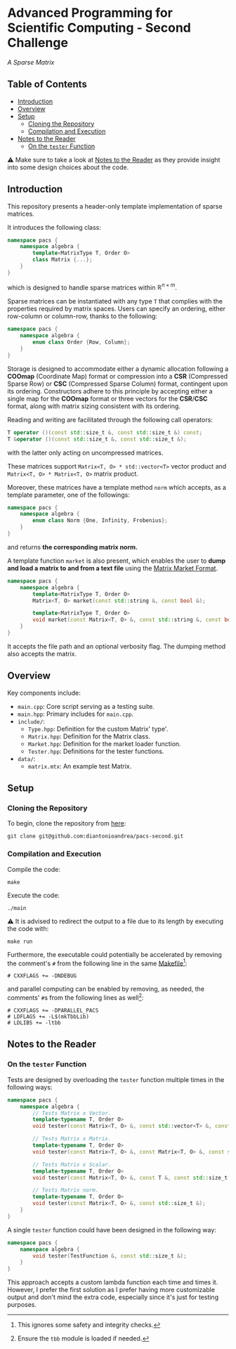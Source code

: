 # Advanced Programming for Scientific Computing - Second Challenge

_A Sparse Matrix_

## Table of Contents

- [Introduction](#introduction)
- [Overview](#overview)
- [Setup](#setup)
    - [Cloning the Repository](#cloning-the-repository)
    - [Compilation and Execution](#compilation-and-execution)
- [Notes to the Reader](#notes-to-the-reader)
    - [On the `tester` Function](#on-the-tester-function)

:warning: Make sure to take a look at [Notes to the Reader](#notes-to-the-reader) as they provide insight into some design choices about the code.

## Introduction

This repository presents a header-only template implementation of sparse matrices.

It introduces the following class:

``` cpp
namespace pacs {
    namespace algebra {
        template<MatrixType T, Order O>
        class Matrix {...};
    }
}
```

which is designed to handle sparse matrices within $\mathbb{R}^{n \times m}$.

Sparse matrices can be instantiated with any type `T` that complies with the properties required by matrix spaces. Users can specify an ordering, either row-column or column-row, thanks to the following:

``` cpp
namespace pacs {
    namespace algebra {
        enum class Order {Row, Column};
    }
}
```

Storage is designed to accommodate either a dynamic allocation following a **COOmap** (Coordinate Map) format or compression into a **CSR** (Compressed Sparse Row) or **CSC** (Compressed Sparse Column) format, contingent upon its ordering. Constructors adhere to this principle by accepting either a single map for the **COOmap** format or three vectors for the **CSR**/**CSC** format, along with matrix sizing consistent with its ordering.

Reading and writing are facilitated through the following call operators:

``` cpp
T operator ()(const std::size_t &, const std::size_t &) const;
T &operator ()(const std::size_t &, const std::size_t &);
```

with the latter only acting on uncompressed matrices.

These matrices support `Matrix<T, O> * std::vector<T>` vector product and `Matrix<T, O> * Matrix<T, O>` matrix product.

Moreover, these matrices have a template method `norm` which accepts, as a template parameter, one of the followings:

``` cpp
namespace pacs {
    namespace algebra {
        enum class Norm {One, Infinity, Frobenius};
    }
}
```

and returns **the corresponding matrix norm.**

A template function `market` is also present, which enables the user to **dump and load a matrix to and from a text file** using the [Matrix Market Format](https://math.nist.gov/MatrixMarket/).

``` cpp
namespace pacs {
    namespace algebra {
        template<MatrixType T, Order O>
        Matrix<T, O> market(const std::string &, const bool &);

        template<MatrixType T, Order O>
        void market(const Matrix<T, O> &, const std::string &, const bool &);
    }
}
```

It accepts the file path and an optional verbosity flag. The dumping method also accepts the matrix.

## Overview

Key components include:

- `main.cpp`: Core script serving as a testing suite.
- `main.hpp`: Primary includes for `main.cpp`.
- `include/`:
    - `Type.hpp`: Definition for the custom Matrix' type'.
    - `Matrix.hpp`: Definition for the Matrix class.
    - `Market.hpp`: Definition for the market loader function.
    - `Tester.hpp`: Definitions for the tester functions.
- `data/`:
    - `matrix.mtx`: An example test Matrix.

## Setup

### Cloning the Repository

To begin, clone the repository from [here](https://github.com/diantonioandrea/pacs-second):

    git clone git@github.com:diantonioandrea/pacs-second.git

### Compilation and Execution

Compile the code:

    make

Execute the code:

    ./main

:warning: It is advised to redirect the output to a file due to its length by executing the code with:

    make run

Furthermore, the executable could potentially be accelerated by removing the comment's `#` from the following line in the same [Makefile](./Makefile)[^1]:

[^1]: This ignores some safety and integrity checks.

``` make
# CXXFLAGS += -DNDEBUG
```

and parallel computing can be enabled by removing, as needed, the comments' `#`s from the following lines as well[^2]:

``` make
# CXXFLAGS += -DPARALLEL_PACS
# LDFLAGS += -L$(mkTbbLib)
# LDLIBS += -ltbb
```

[^2]: Ensure the `tbb` module is loaded if needed.

## Notes to the Reader

### On the `tester` Function

Tests are designed by overloading the `tester` function multiple times in the following ways:

``` cpp
namespace pacs {
    namespace algebra {
        // Tests Matrix x Vector.
        template<typename T, Order O>
        void tester(const Matrix<T, O> &, const std::vector<T> &, const std::size_t &);

        // Tests Matrix x Matrix.
        template<typename T, Order O>
        void tester(const Matrix<T, O> &, const Matrix<T, O> &, const std::size_t &);

        // Tests Matrix x Scalar.
        template<typename T, Order O>
        void tester(const Matrix<T, O> &, const T &, const std::size_t &);

        // Tests Matrix norm.
        template<typename T, Order O>
        void tester(const Matrix<T, O> &, const std::size_t &);
    }
}
```

A single `tester` function could have been designed in the following way:

``` cpp
namespace pacs {
    namespace algebra {
        void tester(TestFunction &, const std::size_t &);
    }
}
```

This approach accepts a custom lambda function each time and times it. However, I prefer the first solution as I prefer having more customizable output and don't mind the extra code, especially since it's just for testing purposes.